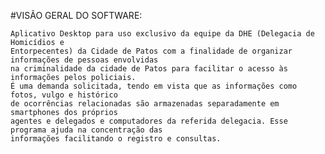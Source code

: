 #VISÃO GERAL DO SOFTWARE:

	Aplicativo Desktop para uso exclusivo da equipe da DHE (Delegacia de Homicídios e
	Entorpecentes) da Cidade de Patos com a finalidade de organizar informações de pessoas envolvidas
	na criminalidade da cidade de Patos para facilitar o acesso às informações pelos policiais.
	É uma demanda solicitada, tendo em vista que as informações como fotos, vulgo e histórico
	de ocorrências relacionadas são armazenadas separadamente em smartphones dos próprios
	agentes e delegados e computadores da referida delegacia. Esse programa ajuda na concentração das
	informações facilitando o registro e consultas.

